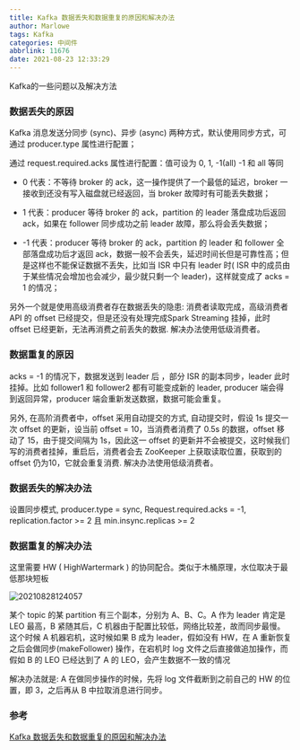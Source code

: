 ```yaml
---
title: Kafka 数据丢失和数据重复的原因和解决办法
author: Marlowe
tags: Kafka
categories: 中间件
abbrlink: 11676
date: 2021-08-23 12:33:29
---
```

Kafka的一些问题以及解决方法
<!--more-->

### 数据丢失的原因

Kafka 消息发送分同步 (sync)、异步 (async) 两种方式，默认使用同步方式，可通过 producer.type 属性进行配置；

通过 request.required.acks 属性进行配置：值可设为 0, 1, -1(all)    -1 和 all 等同

* 0 代表：不等待 broker 的 ack，这一操作提供了一个最低的延迟，broker 一接收到还没有写入磁盘就已经返回，当 broker 故障时有可能丢失数据；

* 1 代表：producer 等待 broker 的 ack，partition 的 leader 落盘成功后返回 ack，如果在 follower 同步成功之前 leader 故障，那么将会丢失数据；

* -1 代表：producer 等待 broker 的 ack，partition 的 leader 和 follower 全部落盘成功后才返回 ack，数据一般不会丢失，延迟时间长但是可靠性高；但是这样也不能保证数据不丢失，比如当 ISR 中只有 leader 时( ISR 中的成员由于某些情况会增加也会减少，最少就只剩一个 leader)，这样就变成了 acks = 1 的情况；

另外一个就是使用高级消费者存在数据丢失的隐患: 消费者读取完成，高级消费者 API 的 offset 已经提交，但是还没有处理完成Spark Streaming 挂掉，此时 offset 已经更新，无法再消费之前丢失的数据. 解决办法使用低级消费者。

### 数据重复的原因

acks = -1 的情况下，数据发送到 leader 后 ，部分 ISR 的副本同步，leader 此时挂掉。比如 follower1 和 follower2 都有可能变成新的 leader, producer 端会得到返回异常，producer 端会重新发送数据，数据可能会重复。

另外, 在高阶消费者中，offset 采用自动提交的方式, 自动提交时，假设 1s 提交一次 offset 的更新，设当前 offset = 10，当消费者消费了 0.5s 的数据，offset 移动了 15，由于提交间隔为 1s，因此这一 offset 的更新并不会被提交，这时候我们写的消费者挂掉，重启后，消费者会去 ZooKeeper 上获取读取位置，获取到的 offset 仍为10，它就会重复消费. 解决办法使用低级消费者。

### 数据丢失的解决办法

设置同步模式, producer.type = sync, Request.required.acks =  -1, replication.factor >= 2 且 min.insync.replicas >= 2

### 数据重复的解决办法

这里需要 HW ( HighWartermark ) 的协同配合。类似于木桶原理，水位取决于最低那块短板

![20210828124057](https://marlowe.oss-cn-beijing.aliyuncs.com/img/20210828124057.png)

某个 topic 的某 partition 有三个副本，分别为 A、B、C。A 作为 leader 肯定是 LEO 最高，B 紧随其后，C 机器由于配置比较低，网络比较差，故而同步最慢。这个时候 A 机器宕机，这时候如果 B 成为 leader，假如没有 HW，在 A 重新恢复之后会做同步(makeFollower) 操作，在宕机时 log 文件之后直接做追加操作，而假如 B 的 LEO 已经达到了 A 的 LEO，会产生数据不一致的情况

解决办法就是: A 在做同步操作的时候，先将 log 文件截断到之前自己的 HW 的位置，即 3，之后再从 B 中拉取消息进行同步。

### 参考

[Kafka 数据丢失和数据重复的原因和解决办法](https://blog.csdn.net/a308601801/article/details/88642985)


